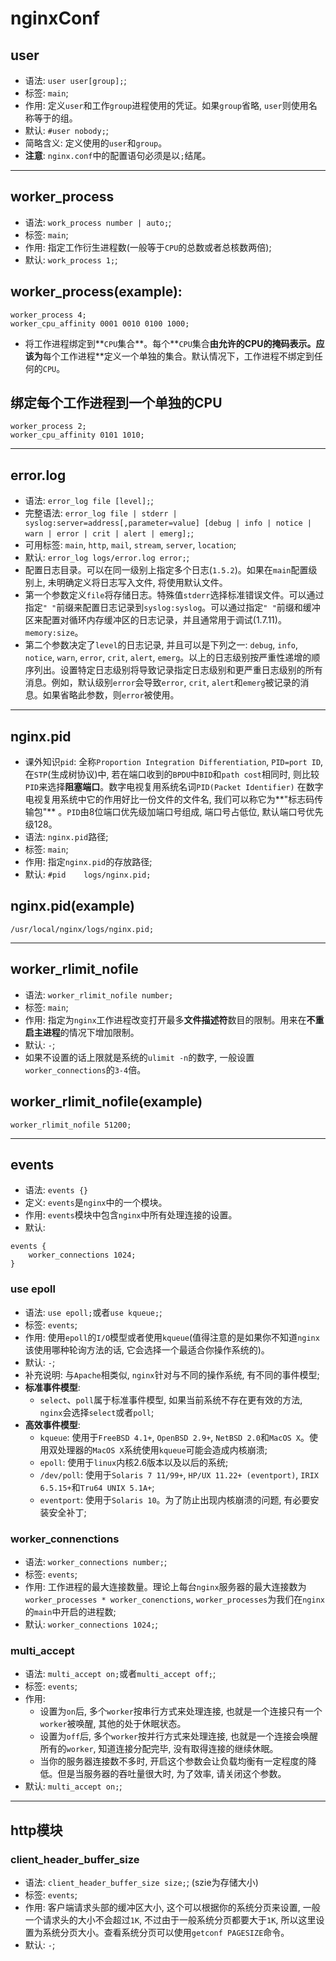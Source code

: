 # nginxConf
## user
- 语法: `user user[group];`;
- 标签: `main`;
- 作用: 定义`user`和工作`group`进程使用的凭证。如果`group`省略, `user`则使用名称等于的组。
- 默认: `#user nobody;`;
- 简略含义: 定义使用的`user`和`group`。
- **注意**: `nginx.conf`中的配置语句必须是以`;`结尾。

------

## worker_process
- 语法: `work_process number | auto;`;
- 标签: `main`;
- 作用: 指定工作衍生进程数(一般等于`CPU`的总数或者总核数两倍);
- 默认: `work_process 1;`;

## worker_process(example):
```
worker_process 4;
worker_cpu_affinity 0001 0010 0100 1000;
```

- 将工作进程绑定到**`CPU`集合**。每个**`CPU`集合**由允许的CPU的掩码表示。应该为**每个工作进程**定义一个单独的集合。默认情况下，工作进程不绑定到任何的`CPU`。

## 绑定每个工作进程到一个单独的CPU
```
worker_process 2;
worker_cpu_affinity 0101 1010;
```

------

## error.log
- 语法: `error_log file [level];`;
- 完整语法: `error_log file | stderr | syslog:server=address[,parameter=value] [debug | info | notice | warn | error | crit | alert | emerg];`;
- 可用标签: `main`, `http`, `mail`, `stream`, `server`, `location`;
- 默认: `error_log logs/error.log error;`;
- 配置日志目录。可以在同一级别上指定多个日志(`1.5.2`)。如果在`main`配置级别上, 未明确定义将日志写入文件, 将使用默认文件。
- 第一个参数定义`file`将存储日志。特殊值`stderr`选择标准错误文件。可以通过指定`" "`前缀来配置日志记录到`syslog:syslog`。可以通过指定`" "`前缀和缓冲区来配置对循环内存缓冲区的日志记录，并且通常用于调试(1.7.11)。`memory:size`。
- 第二个参数决定了`level`的日志记录, 并且可以是下列之一: `debug`, `info`, `notice`, `warn`, `error`, `crit`, `alert`, `emerg`。以上的日志级别按严重性递增的顺序列出。设置特定日志级别将导致记录指定日志级别和更严重日志级别的所有消息。例如，默认级别`error`会导致`error`, `crit`, `alert`和`emerg`被记录的消息。如果省略此参数，则`error`被使用。

------

## nginx.pid
- 课外知识`pid`: 全称`Proportion Integration Differentiation`, `PID=port ID`, 在`STP`(生成树协议)中, 若在端口收到的`BPDU`中`BID`和`path cost`相同时, 则比较`PID`来选择**阻塞端口**。数字电视复用系统名词`PID(Packet Identifier)` 在数字电视复用系统中它的作用好比一份文件的文件名, 我们可以称它为**"标志码传输包"** 。`PID`由8位端口优先级加端口号组成, 端口号占低位, 默认端口号优先级128。
- 语法: `nginx.pid`路径;
- 标签: `main`;
- 作用: 指定`nginx.pid`的存放路径;
- 默认: `#pid    logs/nginx.pid;`

## nginx.pid(example)
```
/usr/local/nginx/logs/nginx.pid;
```

------

## worker_rlimit_nofile
- 语法: `worker_rlimit_nofile number;`
- 标签: `main`;
- 作用: 指定为`nginx`工作进程改变打开最多**文件描述符**数目的限制。用来在**不重启主进程**的情况下增加限制。
- 默认: `-`;
- 如果不设置的话上限就是系统的`ulimit -n`的数字, 一般设置`worker_connections`的`3-4`倍。

## worker_rlimit_nofile(example)
```
worker_rlimit_nofile 51200;
```

------

## events
- 语法: `events {}`
- 定义: `events`是`nginx`中的一个模块。
- 作用: `events`模块中包含`nginx`中所有处理连接的设置。
- 默认:
```
events {
    worker_connections 1024;
}
```

### use epoll
- 语法: `use epoll;`或者`use kqueue;`;
- 标签: `events`;
- 作用: 使用`epoll`的`I/O`模型或者使用`kqueue`(值得注意的是如果你不知道`nginx`该使用哪种轮询方法的话, 它会选择一个最适合你操作系统的)。
- 默认: `-`;
- 补充说明: 与`Apache`相类似, `nginx`针对与不同的操作系统, 有不同的事件模型;
- **标准事件模型**:
    - `select`、`poll`属于标准事件模型, 如果当前系统不存在更有效的方法, `nginx`会选择`select`或者`poll`;
- **高效事件模型**:
    - `kqueue`: 使用于`FreeBSD 4.1+`, `OpenBSD 2.9+`, `NetBSD 2.0`和`MacOS X`。使用双处理器的`MacOS X`系统使用`kqueue`可能会造成内核崩溃;
    - `epoll`: 使用于`linux`内核2.6版本以及以后的系统;
    - `/dev/poll`: 使用于`Solaris 7 11/99+`, `HP/UX 11.22+ (eventport)`, `IRIX 6.5.15+`和`Tru64 UNIX 5.1A+`;
    - `eventport`: 使用于`Solaris 10`。为了防止出现内核崩溃的问题, 有必要安装安全补丁;

### worker_connenctions 
- 语法: `worker_connections number;`;
- 标签: `events`;
- 作用: 工作进程的最大连接数量。理论上每台`nginx`服务器的最大连接数为`worker_processes * worker_conenctions`, `worker_processes`为我们在`nginx`的`main`中开启的进程数;
- 默认: `worker_connections 1024;`;

### multi_accept
- 语法: `multi_accept on;`或者`multi_accept off;`;
- 标签: `events`;
- 作用: 
    - 设置为`on`后, 多个`worker`按串行方式来处理连接, 也就是一个连接只有一个`worker`被唤醒, 其他的处于休眠状态。
    - 设置为`off`后, 多个`worker`按并行方式来处理连接, 也就是一个连接会唤醒所有的`worker`, 知道连接分配完毕, 没有取得连接的继续休眠。
    - 当你的服务器连接数不多时, 开启这个参数会让负载均衡有一定程度的降低。但是当服务器的吞吐量很大时, 为了效率, 请关闭这个参数。
- 默认: `multi_accept on;`;

------

## http模块


### client_header_buffer_size
- 语法: `client_header_buffer_size size;`; (szie为存储大小)
- 标签: `events`;
- 作用: 客户端请求头部的缓冲区大小, 这个可以根据你的系统分页来设置, 一般一个请求头的大小不会超过`1K`, 不过由于一般系统分页都要大于`1K`, 所以这里设置为系统分页大小。查看系统分页可以使用`getconf PAGESIZE`命令。
- 默认: `-`;







